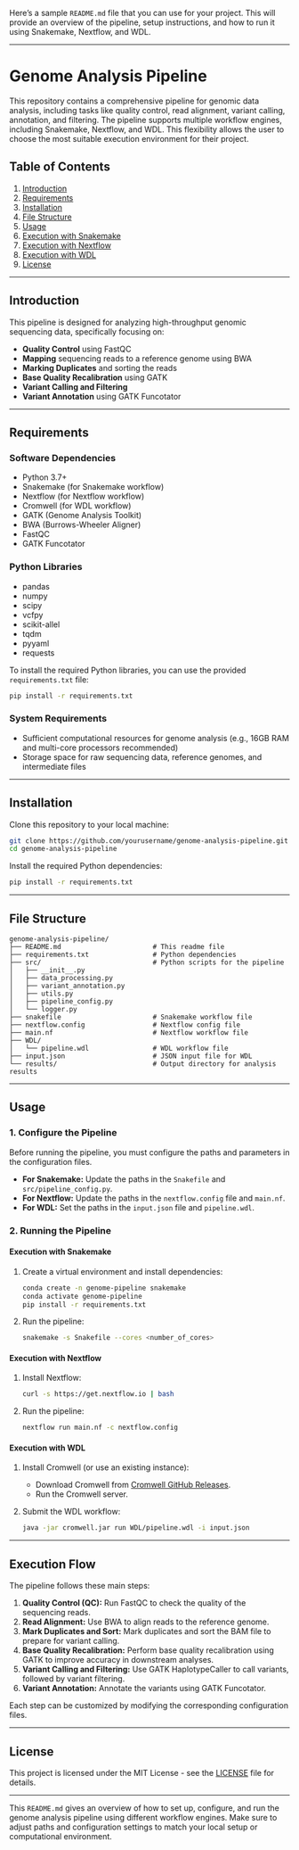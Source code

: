 Here’s a sample `README.md` file that you can use for your project. This will provide an overview of the pipeline, setup instructions, and how to run it using Snakemake, Nextflow, and WDL.

---

# Genome Analysis Pipeline

This repository contains a comprehensive pipeline for genomic data analysis, including tasks like quality control, read alignment, variant calling, annotation, and filtering. The pipeline supports multiple workflow engines, including Snakemake, Nextflow, and WDL. This flexibility allows the user to choose the most suitable execution environment for their project.

## Table of Contents

1. [Introduction](#introduction)
2. [Requirements](#requirements)
3. [Installation](#installation)
4. [File Structure](#file-structure)
5. [Usage](#usage)
6. [Execution with Snakemake](#execution-with-snakemake)
7. [Execution with Nextflow](#execution-with-nextflow)
8. [Execution with WDL](#execution-with-wdl)
9. [License](#license)

---

## Introduction

This pipeline is designed for analyzing high-throughput genomic sequencing data, specifically focusing on:

- **Quality Control** using FastQC
- **Mapping** sequencing reads to a reference genome using BWA
- **Marking Duplicates** and sorting the reads
- **Base Quality Recalibration** using GATK
- **Variant Calling and Filtering**
- **Variant Annotation** using GATK Funcotator

---

## Requirements

### Software Dependencies

- Python 3.7+
- Snakemake (for Snakemake workflow)
- Nextflow (for Nextflow workflow)
- Cromwell (for WDL workflow)
- GATK (Genome Analysis Toolkit)
- BWA (Burrows-Wheeler Aligner)
- FastQC
- GATK Funcotator

### Python Libraries

- pandas
- numpy
- scipy
- vcfpy
- scikit-allel
- tqdm
- pyyaml
- requests

To install the required Python libraries, you can use the provided `requirements.txt` file:

```bash
pip install -r requirements.txt
```

### System Requirements

- Sufficient computational resources for genome analysis (e.g., 16GB RAM and multi-core processors recommended)
- Storage space for raw sequencing data, reference genomes, and intermediate files

---

## Installation

Clone this repository to your local machine:

```bash
git clone https://github.com/yourusername/genome-analysis-pipeline.git
cd genome-analysis-pipeline
```

Install the required Python dependencies:

```bash
pip install -r requirements.txt
```

---

## File Structure

```plaintext
genome-analysis-pipeline/
├── README.md                       # This readme file
├── requirements.txt                # Python dependencies
├── src/                            # Python scripts for the pipeline
│   ├── __init__.py
│   ├── data_processing.py
│   ├── variant_annotation.py
│   ├── utils.py
│   ├── pipeline_config.py
│   └── logger.py
├── snakefile                       # Snakemake workflow file
├── nextflow.config                 # Nextflow config file
├── main.nf                         # Nextflow workflow file
├── WDL/
│   └── pipeline.wdl                # WDL workflow file
├── input.json                      # JSON input file for WDL
└── results/                        # Output directory for analysis results
```

---

## Usage

### 1. Configure the Pipeline

Before running the pipeline, you must configure the paths and parameters in the configuration files.

- **For Snakemake:** Update the paths in the `Snakefile` and `src/pipeline_config.py`.
- **For Nextflow:** Update the paths in the `nextflow.config` file and `main.nf`.
- **For WDL:** Set the paths in the `input.json` file and `pipeline.wdl`.

### 2. Running the Pipeline

#### Execution with Snakemake

1. Create a virtual environment and install dependencies:

    ```bash
    conda create -n genome-pipeline snakemake
    conda activate genome-pipeline
    pip install -r requirements.txt
    ```

2. Run the pipeline:

    ```bash
    snakemake -s Snakefile --cores <number_of_cores>
    ```

#### Execution with Nextflow

1. Install Nextflow:

    ```bash
    curl -s https://get.nextflow.io | bash
    ```

2. Run the pipeline:

    ```bash
    nextflow run main.nf -c nextflow.config
    ```

#### Execution with WDL

1. Install Cromwell (or use an existing instance):

    - Download Cromwell from [Cromwell GitHub Releases](https://github.com/broadinstitute/cromwell/releases).
    - Run the Cromwell server.

2. Submit the WDL workflow:

    ```bash
    java -jar cromwell.jar run WDL/pipeline.wdl -i input.json
    ```

---

## Execution Flow

The pipeline follows these main steps:

1. **Quality Control (QC):** Run FastQC to check the quality of the sequencing reads.
2. **Read Alignment:** Use BWA to align reads to the reference genome.
3. **Mark Duplicates and Sort:** Mark duplicates and sort the BAM file to prepare for variant calling.
4. **Base Quality Recalibration:** Perform base quality recalibration using GATK to improve accuracy in downstream analyses.
5. **Variant Calling and Filtering:** Use GATK HaplotypeCaller to call variants, followed by variant filtering.
6. **Variant Annotation:** Annotate the variants using GATK Funcotator.

Each step can be customized by modifying the corresponding configuration files.

---

## License

This project is licensed under the MIT License - see the [LICENSE](LICENSE) file for details.

---

This `README.md` gives an overview of how to set up, configure, and run the genome analysis pipeline using different workflow engines. Make sure to adjust paths and configuration settings to match your local setup or computational environment.
